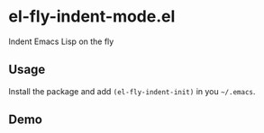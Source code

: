 # el-fly-indent-mode.el
Indent Emacs Lisp on the fly

## Usage
Install the package and add `(el-fly-indent-init)` in you `~/.emacs`.

## Demo